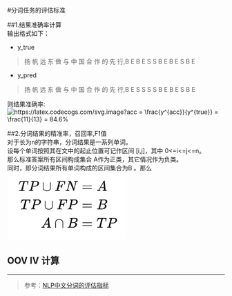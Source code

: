 #分词任务的评估标准<br/>

##1.结果准确率计算<br/>
输出格式如下：<br>
+ y_true<br>
>扬 帆 远 东 做 与 中 国 合 作 的 先 行,B E B E S S B E B E S B E<br>
+ y_pred<br>
>扬 帆 远 东 做 与 中 国 合 作 的 先 行,B E S S S S B E B E S B E<br>

则结果准确率:<br>
<img src="https://latex.codecogs.com/svg.image?acc&space;=&space;\frac{y^{acc}}{y^{true}}&space;=&space;\frac{11}{13}&space;=&space;84.6%" title="https://latex.codecogs.com/svg.image?acc = \frac{y^{acc}}{y^{true}} = \frac{11}{13} = 84.6%" />


##2.分词结果的精准率，召回率,F1值<br/>
对于长为n的字符串，分词结果是一系列单词。<br>
设每个单词按照其在文中的起止位置可记作区间 [i,j]，其中 0<=i<=j<=n。<br>
那么标准答案所有区间构成集合 A作为正类，其它情况作为负类。<br>
同时，即分词结果所有单词构成的区间集合为B 。那么<br>
<img src="md_img/1.png">

## OOV IV 计算<br/>


---
>参考：[NLP中文分词的评估指标](https://zhuanlan.zhihu.com/p/100552669)
